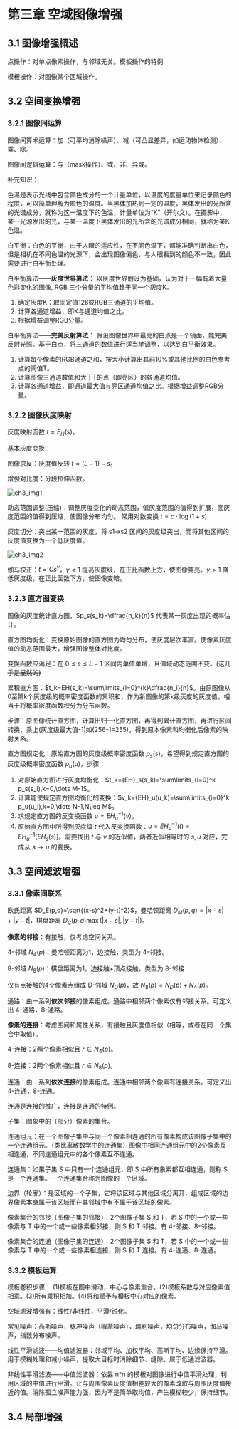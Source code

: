 # 第三章 空域图像增强

## 3.1 图像增强概述

点操作：对单点像素操作，与邻域无关。模板操作的特例.

模板操作：对图像某个区域操作。

## 3.2 空间变换增强

### 3.2.1 图像间运算

图像间算术运算：加（可平均消除噪声）、减（可凸显差异，如运动物体检测）、乘、除。

图像间逻辑运算：与（mask操作）、或、非、异或。

补充知识：

色温是表示光线中包含颜色成分的一个计量单位，以温度的度量单位来记录颜色的程度，可以简单理解为颜色的温度。当黑体加热到一定的温度，黑体发出的光所含的光谱成分，就称为这一温度下的色温，计量单位为“K”（开尔文）。在摄影中，某一光源发出的光，与某一温度下黑体发出的光所含的光谱成分相同，就称为某K色温。

白平衡：白色的平衡，由于人眼的适应性，在不同色温下，都能准确判断出白色，但是相机在不同色温的光源下，会出现图像偏色，与人眼看到的颜色不一致，因此需要进行白平衡处理。

白平衡算法——**灰度世界算法**：
以灰度世界假设为基础，认为对于一幅有着大量色彩变化的图像, RGB 三个分量的平均值趋于同一个灰度K。

1. 确定灰度K：取固定值128或RGB三通道的平均值。
2. 计算各通道增益，即K与通道均值之比。
3. 根据增益调整RGB分量。

白平衡算法——**完美反射算法**：
假设图像世界中最亮的白点是一个镜面，能完美反射光照。基于白点，将三通道的数值进行适当地调整，以达到白平衡效果。

1. 计算每个像素的RGB通道之和，按大小计算出其前10%或其他比例的白色参考点的阈值T。
2. 计算图像三通道数值和大于T的点（即亮区）的各通道均值。
3. 计算各通道增益，即通道最大值与亮区通道均值之比。根据增益调整RGB分量。

### 3.2.2 图像灰度映射

灰度映射函数 $t=E_H(s)$。

基本灰度变换：

图像求反：灰度值反转 $t=(L-1)-s$。

增强对比度：分段拉伸函数。

![ch3_img1](../../assets/images/course_notes/digital_image/ch3_img1.png)

动态范围调整(压缩)：调整灰度变化的动态范围，低灰度范围的值得到扩展，高灰度范围的值得到压缩，使图像分布均匀。
常用对数变换 $t=c\cdot\log(1+s)$

灰度切分：突出某一范围的灰度，将 s1->s2 区间的灰度级突出，而将其他区间的灰度值变换为一个低灰度值。

![ch3_img2](../../assets/images/course_notes/digital_image/ch3_img2.png)

伽马校正：$t=Cs^{\gamma}$，$\gamma<1$ 提高灰度级，在正比函数上方，使图像变亮。$\gamma>1$ 降低灰度级，在正比函数下方，使图像变暗。

### 3.2.3 直方图变换

图像的灰度统计直方图，$p_s(s_k)=\dfrac{n_k}{n}$ 代表某一灰度出现的概率估计。

直方图均衡化：变换原始图像的直方图为均匀分布，使灰度层次丰富。使像素灰度值的动态范围最大，增强图像整体对比度。

变换函数应满足：在 $0\leq s \leq L-1$ 区间内单值单增，且值域动态范围不变。~~(这几乎是显然的)~~

累积直方图：$t_k=EH(s_k)=\sum\limits_{i=0}^{k}\dfrac{n_i}{n}$。由原图像从0至第k个灰度级的概率密度函数的累积和，作为新图像的第k级灰度的灰度值。相当于将概率密度函数积分为分布函数。

步骤：原图像统计直方图，计算出归一化直方图，再得到累计直方图，再进行区间转换，乘上(灰度级最大值-1)如(256-1=255)，得到原本像素和均衡化后像素的映射关系。

直方图规定化：原始直方图的灰度级概率密度函数 $p_s(s)$，希望得到规定直方图的灰度级概率密度函数 $p_u(u)$，步骤：

1. 对原始直方图进行灰度均衡化：$t_k={EH}_s(s_k)=\sum\limits_{i=0}^k p_s(s_i),k=0,\dots M-1$。
2. 计算能使规定直方图均衡化的变换：$v_k={EH}_u(u_k)=\sum\limits_{i=0}^k p_u(u_i),k=0,\dots N-1,N\leq M$。
3. 求规定直方图的反变换函数 $u={EH}_u^{-1}(v)$。
4. 原始直方图中所得到灰度级 $t$ 代入反变换函数：$u={EH}_u^{-1}(t)={EH}_u^{-1}[{EH}_s(s)]$。需要找出 $t$ 与 $v$ 的近似值，两者近似相等时的 $s,u$ 对应，完成从 $s\to u$ 的变换。

## 3.3 空间滤波增强

### 3.3.1 像素间联系

欧氏距离 $D_E(p,q)=\sqrt{(x-s)^2+(y-t)^2}$，曼哈顿距离 $D_M(p,q)=|x-s|+|y-t|$，棋盘距离 $D_C(p,q)\max{(|x-s|,|y-t|)}$。

**像素的邻接**：有接触，仅考虑空间关系。

4-邻域 $N_4(p)$：曼哈顿距离为1，边接触，类型为 4-邻接。

8-邻域 $N_8(p)$：棋盘距离为1，边接触+顶点接触，类型为 8-邻接

仅有点接触的4个像素点组成 D-邻域 $N_D(p)$，故 $N_8(p)=N_D(p)+N_4(p)$。

通路：由一系列**依次邻接**的像素组成。通路中相邻两个像素仅有邻接关系。可定义出 4-通路，8-通路。

**像素的连接**：考虑空间和属性关系，有接触且灰度值相似（相等，或者在同一个集合中取值）。

4-连接：2两个像素相似且 $r\in N_4(p)$。

8-连接：2两个像素相似且 $r\in N_8(p)$。

连通：由一系列**依次连接**的像素组成。连通中相邻两个像素有连接关系。可定义出 4-连通，8-连通。

连通是连接的推广，连接是连通的特例。

子集：图象中的（部分）像素的集合。

连通组元：在一个图像子集中与同一个像素相连通的所有像素构成该图像子集中的一个连通组元。（类比离散数学中的连通集）图像中相同连通组元中的2个像素互相连通，不同连通组元中的各个像素互不连通。

连通集：如果子集 S 中只有一个连通组元，即 S 中所有象素都互相连通，则称 S 是一个连通集。一个连通集合称为图像的一个区域。

边界（轮廓）：是区域的一个子集，它将该区域与其他区域分离开，组成区域的边界像素本身属于该区域而在其邻域中有不属于该区域的像素。

像素集合的邻接（图像子集的邻接）：2个图像子集 S 和 T，若 S 中的一个或一些像素与 T 中的一个或一些像素相邻接，则 S 和 T 邻接。有 4-邻接、8-邻接。

像素集合的连通（图像子集的连通）：2个图像子集 S 和 T，若 S 中的一个或一些像素与 T 中的一个或一些像素相连接，则 S 和 T 连接。有 4-连通、8-连通。

### 3.3.2 模板运算

模板卷积步骤：
(1)模板在图中滑动，中心与像素重合。(2)模板系数与对应像素值相乘。(3)所有乘积相加。(4)将和赋予与模板中心对应的像素。

空域滤波增强有：线性/非线性，平滑/锐化。

常见噪声：高斯噪声，脉冲噪声（椒盐噪声），瑞利噪声，均匀分布噪声，伽马噪声，指数分布噪声。

线性平滑滤波——均值滤波器：邻域平均、加权平均、高斯平均、边缘保持平滑。用于模糊处理和减小噪声，提取大目标时消除细节、缝隙。属于低通滤波器。

非线性平滑滤波——中值滤波器：依靠 n*n 的模板对图像进行中值平滑处理，利用区域的中值进行平滑。让与周围像素灰度值相差较大的像素改取与周围灰度值接近的值。消除孤立噪声能力强，因为不是简单取均值，产生模糊较少，保持细节。

## 3.4 局部增强
